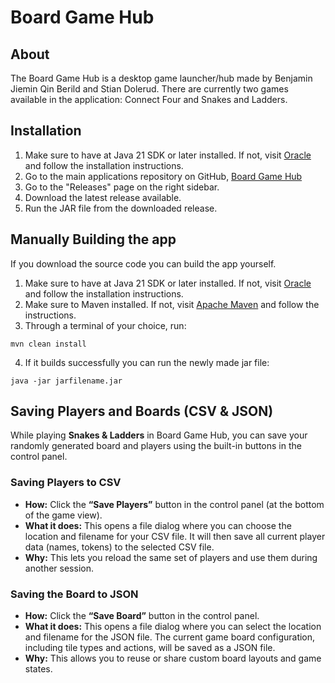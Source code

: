 # Board Game Hub

## About
The Board Game Hub is a desktop game launcher/hub made by Benjamin Jiemin Qin Berild and Stian Dolerud. There are currently two games available in the application: Connect Four and Snakes and Ladders.

## Installation
1. Make sure to have at Java 21 SDK or later installed. If not, visit [Oracle](https://www.oracle.com/java/technologies/downloads/#java21) and follow the installation instructions.
2. Go to the main applications repository on GitHub, [Board Game Hub](https://github.com/bjberild/MappeoppgaveV2025)
3. Go to the "Releases" page on the right sidebar.
4. Download the latest release available.
5. Run the JAR file from the downloaded release.

## Manually Building the app
If you download the source code you can build the app yourself.
1. Make sure to have at Java 21 SDK or later installed. If not, visit [Oracle](https://www.oracle.com/java/technologies/downloads/#java21) and follow the installation instructions.
2. Make sure to Maven installed. If not, visit [Apache Maven](https://maven.apache.org/install.html) and follow the instructions.
3. Through a terminal of your choice, run:
~~~
mvn clean install
~~~
4. If it builds successfully you can run the newly made jar file:
~~~
java -jar jarfilename.jar
~~~

## Saving Players and Boards (CSV & JSON)

While playing **Snakes & Ladders** in Board Game Hub, you can save your randomly generated board and players using the built-in buttons in the control panel.

### Saving Players to CSV

- **How:** Click the **“Save Players”** button in the control panel (at the bottom of the game view).
- **What it does:** This opens a file dialog where you can choose the location and filename for your CSV file. It will then save all current player data (names, tokens) to the selected CSV file.
- **Why:** This lets you reload the same set of players and use them during another session.

### Saving the Board to JSON

- **How:** Click the **“Save Board”** button in the control panel.
- **What it does:** This opens a file dialog where you can select the location and filename for the JSON file. The current game board configuration, including tile types and actions, will be saved as a JSON file.
- **Why:** This allows you to reuse or share custom board layouts and game states.
